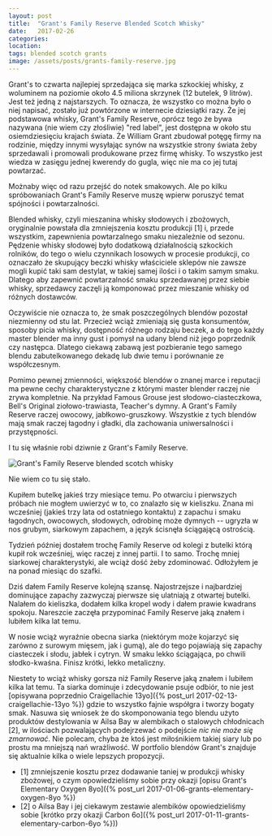 ```yaml
---
layout: post
title:  "Grant's Family Reserve Blended Scotch Whisky"
date:   2017-02-26
categories: 
location: 
tags: blended scotch grants
image: /assets/posts/grants-family-reserve.jpg
---
```


Grant's to czwarta najlepiej sprzedająca się marka szkockiej whisky, z woluminem na poziomie około 4.5 miliona skrzynek (12 butelek, 9 litrów). Jest też jedną z najstarszych. To oznacza, że wszystko co można było o niej napisać, zostało już powtórzone w internecie dziesiątki razy. Że jej podstawowa whisky, Grant's Family Reserve, oprócz tego że bywa nazywana (nie wiem czy złośliwie) "red label", jest dostępna w około stu osiemdziesięciu krajach świata. Że William Grant zbudował potęgę firmy na rodzinie, między innymi wysyłając synów na wszystkie strony świata żeby sprzedawali i promowali produkowane przez firmę whisky. To wszystko jest wiedza w zasięgu jednej kwerendy do gugla, więc nie ma co jej tutaj powtarzać.

Możnaby więc od razu przejść do notek smakowych. Ale po kilku spróbowaniach Grant's Family Reserve muszę wpierw poruszyć temat spójności i powtarzalności.

Blended whisky, czyli mieszanina whisky słodowych i zbożowych, oryginalnie powstała dla zmniejszenia kosztu produkcji [1] i, przede wszystkim, zapewnienia powtarzalnego smaku niezależnie od sezonu. Pędzenie whisky słodowej było dodatkową działalnością szkockich rolników, do tego o wielu czynnikach losowych w procesie produkcji, co oznaczało że skupujący beczki whisky właściciele sklepów nie zawsze mogli kupić taki sam destylat, w takiej samej ilości i o takim samym smaku. Dlatego aby zapewnić powtarzalność smaku sprzedawanej przez siebie whisky, sprzedawcy zaczęli ją komponować przez mieszanie whisky od różnych dostawców.

Oczywiście nie oznacza to, że smak poszczególnych blendów pozostał niezmienny od stu lat. Przecież wciąż zmieniają się gusta konsumentów, sposoby picia whisky, dostępność różnego rodzaju beczek, a do tego każdy master blender ma inny gust i pomysł na udany blend niż jego poprzednik czy następca. Dlatego ciekawą zabawą jest pozbieranie tego samego blendu zabutelkowanego dekadę lub dwie temu i porównanie ze współczesnym.

Pomimo pewnej zmienności, większość blendów o znanej marce i reputacji ma pewne cechy charakterystyczne z którymi master blender raczej nie zrywa kompletnie. Na przykład Famous Grouse jest słodowo-ciasteczkowa, Bell's Original ziołowo-trawiasta, Teacher's dymny. A Grant's Family Reserve raczej owocowy, jabłkowo-gruszkowy. Wszystkie z tych blendów mają smak raczej łagodny i gładki, dla zachowania uniwersalności i przystępności.

I tu się właśnie robi dziwnie z Grant's Family Reserve.

<div class="post-image">
    <img src="{{ page.image }}" alt="Grant's Family Reserve blended scotch whisky" />
    <p class="post-image-caption">Nie wiem co tu się stało.</p>
</div>

Kupiłem butelkę jakieś trzy miesiące temu. Po otwarciu i pierwszych próbach nie mogłem uwierzyć w to, co znalazło się w kieliszku. Znana mi wcześniej (jakieś trzy lata od ostatniego kontaktu) z zapachu i smaku łagodnych, owocowych, słodowych, odrobinę może dymnych -- ugryzła w nos grubym, siarkowym zapachem, a język ścisnęła ściągającą ostrością.

Tydzień później dostałem trochę Family Reserve od kolegi z butelki którą kupił rok wcześniej, więc raczej z innej partii. I to samo. Trochę mniej siarkowej charakterystyki, ale wciąż dość żeby zdominować. Odłożyłem je na ponad miesiąc do szafki.

Dziś dałem Family Reserve kolejną szansę. Najostrzejsze i najbardziej dominujące zapachy zazwyczaj pierwsze się ulatniają z otwartej butelki. Nalałem do kieliszka, dodałem kilka kropel wody i dałem prawie kwadrans spokoju. Nareszcie zaczęła przypominać Family Reserve jaką znałem i lubiłem kilka lat temu.

W nosie wciąż wyraźnie obecna siarka (niektórym może kojarzyć się zarówno z surowym mięsem, jak i gumą), ale do tego pojawiają się zapachy ciasteczek i słodu, jabłek i cytryn. W smaku lekko ściągająca, po chwili słodko-kwaśna. Finisz krótki, lekko metaliczny.

Niestety to wciąż whisky gorsza niż Family Reserve jaką znałem i lubiłem kilka lat temu. Ta siarka dominuje i zdecydowanie psuje odbiór, to nie jest [opisywana poprzednio Craigellachie 13yo]({% post_url 2017-02-13-craigellachie-13yo %}) gdzie to wszystko fajnie współgra i tworzy bogaty smak. Nasuwa się wniosek że do skomponowania tego blendu użyto produktów destylowania w Ailsa Bay w alembikach o stalowych chłodnicach [2], w ilościach pozwalających podejrzewać o podejście _nic nie może się zmarnować_. Nie polecam, chyba że ktoś jest miłośnikiem takiej siary lub po prostu ma mniejszą nań wrażliwość. W portfolio blendów Grant's znajduje się aktualnie kilka o wiele lepszych propozycji.

* [1] zmniejszenie kosztu przez dodawanie taniej w produkcji whisky zbożowej, o czym opowiedzieliśmy sobie przy okazji [opisu Grant's Elementary Oxygen 8yo]({% post_url 2017-01-06-grants-elementary-oxygen-8yo %})
* [2] o Ailsa Bay i jej ciekawym zestawie alembików opowiedzieliśmy sobie [krótko przy okazji Carbon 6o]({% post_url 2017-01-11-grants-elementary-carbon-6yo %}))
